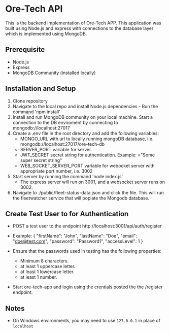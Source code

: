 # Ore-Tech API

This is the backend implementation of Ore-Tech APP. This application was built using Node.js and express with connections to the database layer which is implemented using MongoDB.

## Prerequisite

- Node.js
- Express
- MongoDB Community (installed locally)

## Installation and Setup

1. Clone repository 
2. Navigate to the local repo and install Node.js dependencies - Run the command 'npm install'
3. Install and run MongoDB community on your local machine. Start a connection to the DB enviroment by connecting to mongodb://localhost:27017
4. Create a .env file in the root directory and add the following variables: 
    - MONGO_URL with url to locally running mongoDB database, i.e. mongodb://localhost:27017/ore-tech-db 
    - SERVER_PORT variable for server. 
    - JWT_SECRET secret string for authentication. Example: ="Some super secret string"
    - WEB_SOCKET_SERVER_PORT variable for webocket server with appropriate port number, i.e. 3002
5. Start server by running the command 'node index.js'
    - The express server will run on 3001, and a websocket server runs on 3002.
6. Navigate to ./public/fleet-status-data.json and click the file. This will run the fleetwatcher service that will poplate the Mongodb database. 


## Create Test User to for Authentication
- POST a test user to the endpoint http://localhost:3001/api/auth/register 
- Example: 
    {
        "firstName": "John",
        "lastName": "Doe", 
        "email": "doe@test.com",
        "password": "Password1", 
        "accessLevel": 1 
    }
- Ensure that the passwords used in testing has the following properties: 
    - Minimum 8 characters. 
    - at least 1 uppercase letter.
    - at least 1 lowercase letter. 
    - at least 1 number.

- Start ore-tech-app and login using the crentials posted the the /register endpoint. 


## Notes
- On Windows environments, you may need to use `127.0.0.1` in place of `localhost`

